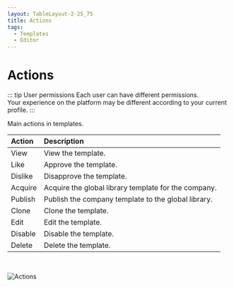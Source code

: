 ```yaml
---
layout: TableLayout-2-25_75
title: Actions
tags:
  - Templates
  - Editor
---
```

# Actions

::: tip User permissions
Each user can have different permissions.<br>
Your experience on the platform may be different according to your current profile.
:::

Main actions in templates.

| Action | Description |
| :--- | :--- |
| View | View the template. |
| Like | Approve the template. |
| Dislike | Disapprove the template. |
| Acquire | Acquire the global library template for the company. |
| Publish | Publish the company template to the global library. |
| Clone | Clone the template. |
| Edit | Edit the template. |
| Disable | Disable the template. |
| Delete | Delete the template. |
<br>

   ![Actions](https://cdn.phishx.io/phishx-docs/images/phishx_templates_actions_01.webp)
